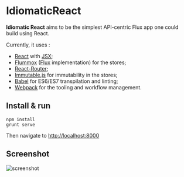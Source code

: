 # IdiomaticReact

**Idiomatic React** aims to be the simplest API-centric Flux app one could build using React.

Currently, it uses :

* [React](http://facebook.github.io/react/) with [JSX](https://facebook.github.io/jsx/);
* [Flummox](https://github.com/acdlite/flummox) ([Flux](http://facebook.github.io/flux/) implementation) for the stores;
* [React-Router](https://github.com/rackt/react-router);
* [Immutable.js](http://facebook.github.io/immutable-js/) for immutability in the stores;
* [Babel](https://babeljs.io/) for ES6/ES7 transpilation and linting;
* [Webpack](http://webpack.github.io/) for the tooling and workflow management.

## Install & run

```
npm install
grunt serve
```

Then navigate to [http://localhost:8000]()

## Screenshot

![screenshot](https://cloud.githubusercontent.com/assets/4974818/6792540/70c729f0-d1b9-11e4-89ad-7f85252baa23.png)
